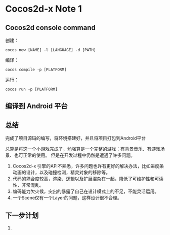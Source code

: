 # Cocos2d-x Note 1


## Cocos2d console command

创建：

`cocos new [NAME] -l [LANGUAGE] -d [PATH]`

编译：

`cocos compile -p [PLATFORM]`

运行：

`cocos run -p [PLATFORM]`

## 编译到 Android 平台 


## 总结

完成了项目源码的编写，将环境搭建好，并且将项目打包到Android平台

总算是将这一个小游戏完成了，勉强算是一个完整的游戏：有背景音乐、有游戏场景、也可正常的使用。
但是在开发过程中仍然是遭遇了许多问题。

1. Cocos2d-x 引擎的API不熟悉，许多问题也许有更好的解决办法，比如进度条动画的设计，以及碰撞检测，精灵对象的移除等。
2. 代码的耦合度较高，渲染、逻辑以及扩展混杂在一起，降低了可维护性和可读性，非常混乱。
3. 编码能力欠火候，突出的暴露了自己在设计模式上的不足，不能灵活运用。
4. 一个Scene仅有一个Layer的问题，这样设计很不合理。


## 下一步计划

1. 
